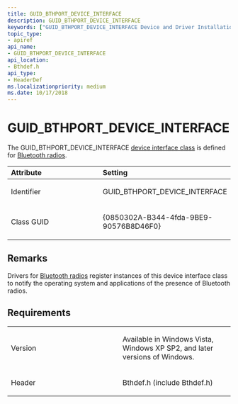 ```yaml
---
title: GUID_BTHPORT_DEVICE_INTERFACE
description: GUID_BTHPORT_DEVICE_INTERFACE
keywords: ["GUID_BTHPORT_DEVICE_INTERFACE Device and Driver Installation"]
topic_type:
- apiref
api_name:
- GUID_BTHPORT_DEVICE_INTERFACE
api_location:
- Bthdef.h
api_type:
- HeaderDef
ms.localizationpriority: medium
ms.date: 10/17/2018
---
```


# GUID_BTHPORT_DEVICE_INTERFACE


The GUID_BTHPORT_DEVICE_INTERFACE [device interface class](./overview-of-device-interface-classes.md) is defined for [Bluetooth radios](/previous-versions/windows/hardware/drivers/ff536596(v=vs.85)).

<table>
<colgroup>
<col width="50%" />
<col width="50%" />
</colgroup>
<thead>
<tr class="header">
<th align="left">Attribute</th>
<th align="left">Setting</th>
</tr>
</thead>
<tbody>
<tr class="odd">
<td align="left"><p>Identifier</p></td>
<td align="left"><p>GUID_BTHPORT_DEVICE_INTERFACE</p></td>
</tr>
<tr class="even">
<td align="left"><p>Class GUID</p></td>
<td align="left"><p>{0850302A-B344-4fda-9BE9-90576B8D46F0}</p></td>
</tr>
</tbody>
</table>

 

## Remarks

Drivers for [Bluetooth radios](/previous-versions/windows/hardware/drivers/ff536596(v=vs.85)) register instances of this device interface class to notify the operating system and applications of the presence of Bluetooth radios.

## Requirements

<table>
<colgroup>
<col width="50%" />
<col width="50%" />
</colgroup>
<tbody>
<tr class="odd">
<td align="left"><p>Version</p></td>
<td align="left"><p>Available in Windows Vista, Windows XP SP2, and later versions of Windows.</p></td>
</tr>
<tr class="even">
<td align="left"><p>Header</p></td>
<td align="left">Bthdef.h (include Bthdef.h)</td>
</tr>
</tbody>
</table>

 

